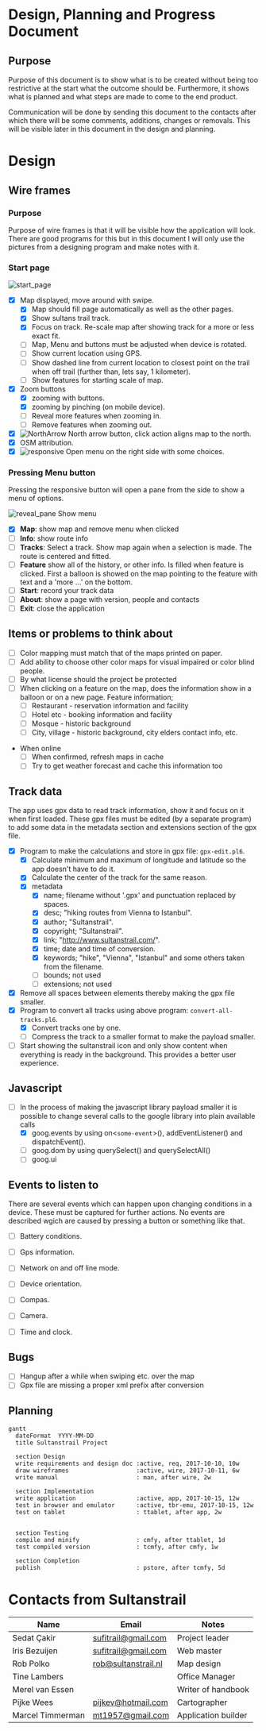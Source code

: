 <!--
[toc]
-->
# Design, Planning and Progress Document

## Purpose
Purpose of this document is to show what is to be created without being too restrictive at the start what the outcome should be. Furthermore, it shows what is planned and what steps are made to come to the end product.

Communication will be done by sending this document to the contacts after which there will be some comments, additions, changes or removals. This will be visible later in this document in the design and planning.

# Design
## Wire frames
### Purpose
Purpose of wire frames is that it will be visible how the application will look. There are good programs for this but in this document I will only use the pictures from a designing program and make notes with it.

### Start page
![start_page](https://i.imgur.com/84rx86e.png)
  * [x] Map displayed, move around with swipe.
    * [x] Map should fill page automatically as well as the other pages.
    * [x] Show sultans trail track.
    * [x] Focus on track. Re-scale map after showing track for a more or less exact fit.
    * [ ] Map, Menu and buttons must be adjusted when device is rotated.
    * [ ] Show current location using GPS.
    * [ ] Show dashed line from current location to closest point on the trail when off trail (further than, lets say, 1 kilometer).
    * [ ] Show features for starting scale of map.
  * [x] Zoom buttons
    * [x] zooming with buttons.
    * [x] zooming by pinching (on mobile device).
    * [ ] Reveal more features when zooming in.
    * [ ] Remove features when zooming out.
  * [x] ![NorthArrow](https://i.imgur.com/YXlRYff.png) North arrow button, click action aligns map to the north.
  * [x] OSM attribution.
  * [x] ![responsive](https://i.imgur.com/AX1bM22.png) Open menu on the right side with some choices.

### Pressing Menu button
Pressing the responsive button will open a pane from the side to show a menu of options.

![reveal_pane](https://i.imgur.com/LdbdIDN.png) Show menu

  * [x] **Map**: show map and remove menu when clicked
  * [ ] **Info**: show route info
  * [ ] **Tracks**: Select a track. Show map again when a selection is made. The route is centered and fitted.
  * [ ] **Feature** show all of the history, or other info. Is filled when feature is clicked. First a balloon is showed on the map pointing to the feature with text and a 'more ...' on the bottom.
  * [ ] **Start**: record your track data
  * [ ] **About**: show a page with version, people and contacts
  * [ ] **Exit**: close the application

## Items or problems to think about
  * [ ] Color mapping must match that of the maps printed on paper.
  * [ ] Add ability to choose other color maps for visual impaired or color blind people.
  * [ ] By what license should the project be protected
  * [ ] When clicking on a feature on the map, does the information show in a balloon or on a new page. Feature information;
    * [ ] Restaurant - reservation information and facility
    * [ ] Hotel etc - booking information and facility
    * [ ] Mosque - historic background
    * [ ] City, village - historic background, city elders contact info, etc.
  * When online
    * [ ] When confirmed, refresh maps in cache
    * [ ] Try to get weather forecast and cache this information too

## Track data
The app uses gpx data to read track information, show it and focus on it when first loaded. These gpx files must be edited (by a separate program) to add some data in the metadata section and extensions section of the gpx file.
* [x] Program to make the calculations and store in gpx file: `gpx-edit.pl6`.
  * [x] Calculate minimum and maximum of longitude and latitude so the app doesn't have to do it.
  * [x] Calculate the center of the track for the same reason.
  * [x] metadata
    * [x] name; filename without '.gpx' and punctuation replaced by spaces.
    * [x] desc; "hiking routes from Vienna to Istanbul".
    * [x] author; "Sultanstrail".
    * [x] copyright; "Sultanstrail".
    * [x] link; "http://www.sultanstrail.com/".
    * [x] time; date and time of conversion.
    * [x] keywords; "hike", "Vienna", "Istanbul" and some others taken from the filename.
    * [ ] bounds; not used
    * [ ] extensions; not used

* [x] Remove all spaces between elements thereby making the gpx file smaller.
* [x] Program to convert all tracks using above program: `convert-all-tracks.pl6`.
  * [x] Convert tracks one by one.
  * [ ] Compress the track to a smaller format to make the payload smaller.
* [ ] Start showing the sultanstrail icon and only show content when everything is ready in the background. This provides a better user experience.

## Javascript
* [ ] In the process of making the javascript library payload smaller it is possible to change several calls to the google library into plain available calls
  * [x] goog.events by using on\<`some-event`>(), addEventListener() and dispatchEvent().
  * [ ] goog.dom by using querySelect() and querySelectAll()
  * [ ] goog.ui

## Events to listen to
There are several events which can happen upon changing conditions in a device. These must be captured for further actions. No events are described wgich are caused by pressing a button or something like that.
* [ ] Battery conditions.
* [ ] Gps information.
* [ ] Network on and off line mode.
* [ ] Device orientation.
* [ ] Compas.
* [ ] Camera.
* [ ] Time and clock.


## Bugs
* [ ] Hangup after a while when swiping etc. over the map
* [ ] Gpx file are missing a proper xml prefix after conversion

## Planning
```mermaid
gantt
  dateFormat  YYYY-MM-DD
  title Sultanstrail Project

  section Design
  write requirements and design doc :active, req, 2017-10-10, 10w
  draw wireframes                   :active, wire, 2017-10-11, 6w
  write manual                      : man, after wire, 2w

  section Implementation
  write application                 :active, app, 2017-10-15, 12w
  test in browser and emulator      :active, tbr-emu, 2017-10-15, 12w
  test on tablet                    : ttablet, after app, 2w


  section Testing
  compile and minify                : cmfy, after ttablet, 1d
  test compiled version             : tcmfy, after cmfy, 1w

  section Completion
  publish                           : pstore, after tcmfy, 5d

```


# Contacts from Sultanstrail

|Name|Email|Notes|
|----|-----|-----|
| Sedat Çakir | sufitrail@gmail.com | Project leader
| Iris Bezuijen | sufitrail@gmail.com | Web master
| Rob Polko | rob@sultanstrail.nl | Map design
| Tine Lambers | | Office Manager
| Merel van Essen | | Writer of handbook
| Pijke Wees | pijkev@hotmail.com | Cartographer
| Marcel Timmerman | mt1957@gmail.com | Application builder

